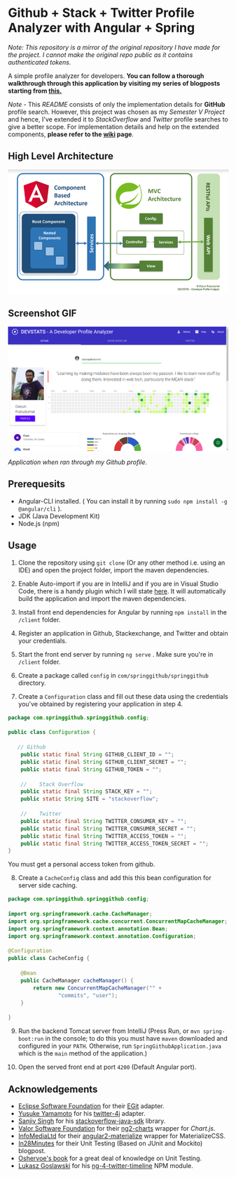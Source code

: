 # Github + Stack + Twitter Profile Analyzer with Angular + Spring

_Note: This repository is a mirror of the original repository I have made for the project. I cannot make the original repo public as it contains authenticated tokens._ 

A simple profile analyzer for developers. **You can follow a thorough walkthrough through this application by visiting my series of blogposts starting from [this.](https://dasunpubudu.wordpress.com/2018/01/13/creating-a-github-profile-analyzer-with-spring-boot-angular-part-i-introduction/)**

*Note* - This *README* consists of only the implementation details for **GitHub** profile search. However, this project was chosen as my *Semester V Project* and hence, I've extended it to *StackOverflow* and *Twitter* profile searches to give a better scope. For implementation details and help on the extended components, **please refer to the [wiki](https://github.com/dasunpubudumal/spring-github-repo/wiki) page**.

## High Level Architecture

![Application Screenshot](doc/Capture.PNG)


## Screenshot GIF

![Application Screenshot](doc/preview_4.gif)


_Application when ran through my Github profile_.

## Prerequesits

* Angular-CLI installed. ( You can install it by running ``sudo npm install -g @angular/cli`` ).
* JDK (Java Development Kit)
* Node.js  (npm)

## Usage

1. Clone the repository using `git clone` (Or any other method i.e. using an IDE) and open the project folder, import the maven dependencies.
2. Enable Auto-import if you are in IntelliJ and if you are in Visual Studio Code, there is a handy plugin which I will state [here](https://marketplace.visualstudio.com/items?itemName=georgewfraser.vscode-javac). It will automatically build the application and import the maven dependencies.

3. Install front end dependencies for Angular by running `npm install` in the `/client` folder.

4. Register an application in Github, Stackexchange, and Twitter and obtain your credentials.

5. Start the front end server by running `ng serve` . Make sure you're in `/client` folder.

6. Create a package called `config` in `com/springgithub/springgithub` directory.

7. Create a `Configuration` class and fill out these data using the credentials you've obtained by registering your application in step 4.

```java
package com.springgithub.springgithub.config;

public class Configuration {
   
   // Github
    public static final String GITHUB_CLIENT_ID = "";
    public static final String GITHUB_CLIENT_SECRET = "";
    public static final String GITHUB_TOKEN = "";
    
    //    Stack Overflow
    public static final String STACK_KEY = "";
    public static String SITE = "stackoverflow";
    
    //    Twitter
    public static final String TWITTER_CONSUMER_KEY = "";
    public static final String TWITTER_CONSUMER_SECRET = "";
    public static final String TWITTER_ACCESS_TOKEN = "";
    public static final String TWITTER_ACCESS_TOKEN_SECRET = "";
}

```
You must get a personal access token from github.

8. Create a `CacheConfig` class and add this this bean configuration for server side caching.

```java
package com.springgithub.springgithub.config;

import org.springframework.cache.CacheManager;
import org.springframework.cache.concurrent.ConcurrentMapCacheManager;
import org.springframework.context.annotation.Bean;
import org.springframework.context.annotation.Configuration;

@Configuration
public class CacheConfig {

    @Bean
    public CacheManager cacheManager() {
        return new ConcurrentMapCacheManager("" +
                "commits", "user");
    }

}

```


9. Run the backend Tomcat server from IntelliJ (Press Run, or `mvn spring-boot:run` in the console; to do this you must have `maven` downloaded and configured in your `PATH`. Otherwise, run `SpringGithubApplication.java` which is the `main` method of the application.)

10. Open the served front end at port `4200` (Default Angular port).


## Acknowledgements

* [Eclipse Software Foundation](http://www.eclipse.org/org/) for their [EGit](https://github.com/eclipse/egit-github/tree/master/org.eclipse.egit.github.core) adapter.
* [Yusuke Yamamoto](https://github.com/yusuke) for his [twitter-4j](https://github.com/yusuke/twitter4j) adapter.
* [Sanjiv Singh](https://github.com/sanjivsingh) for his [stackoverflow-java-sdk](https://github.com/sanjivsingh/stackoverflow-java-sdk) library.
* [Valor Software Foundation](https://valor-software.com/ng2-charts/) for their [ng2-charts](https://github.com/valor-software/ng2-charts) wrapper for _Chart.js_.
* [InfoMediaLtd](https://github.com/InfomediaLtd) for their [angular2-materialize](https://github.com/InfomediaLtd/angular2-materialize) wrapper for MaterializeCSS. 
* [In28Minutes](http://www.springboottutorial.com/unit-testing-for-spring-boot-rest-services) for their Unit Testing (Based on JUnit and Mockito) blogpost. 
* [Oshervoe's book](https://www.goodreads.com/book/show/6487349-the-art-of-unit-testing) for a great deal of knowledge on Unit Testing.
* [Lukasz Goslawski](https://github.com/lokers) for his [ng-4-twitter-timeline](https://www.npmjs.com/package/ng4-twitter-timeline) NPM module.



